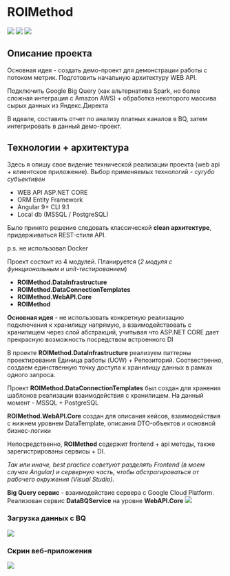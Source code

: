 # ROIMethod

![](https://img.shields.io/badge/version-1.1-red) 
![](https://img.shields.io/badge/alpha-1.0-yellow) 
![](https://img.shields.io/bower/v/editor.md.svg)

## Описание проекта
Основная идея - создать демо-проект для демонстрации работы с потоком метрик. Подготовить начальную архитектуру WEB API.

Подключить Google Big Query (как альтернатива Spark, но более сложная интеграция с Amazon AWS) + обработка некоторого массива сырых данных из Яндекс.Директа

В идеале, составить отчет по анализу платных каналов в BQ, затем интегрировать в данный демо-проект.

## Технологии + архитектура
Здесь я опишу свое видение технической реализации проекта (web api + клиентское приложение). Выбор применяемых технологий - *сугубо субъективен*

- WEB API ASP.NET CORE
- ORM Entity Framework
- Angular 9+ CLI 9.1
- Local db (MSSQL / PostgreSQL)

Было принято решение следовать классической **clean архитектуре**, придерживаться REST-стиля API.

p.s. не использовал Docker

Проект состоит из 4 модулей. Планируется (*2 модуля с функциональным и unit-тестированием*)
- **ROIMethod.DataInfrastructure**
- **ROIMethod.DataConnectionTemplates**
- **ROIMethod.WebAPI.Core**
- **ROIMethod**

**Основная идея** - не использовать конкретную реализацию подключения к хранилищу напрямую, а взаимодействовать с хранилищем через слой абстракций, учитывая что ASP.NET CORE дает прекрасную возможность посредством встроенного DI

В проекте **ROIMethod.DataInfrastructure** реализуем паттерны проектирования Единица работы (UOW) + Репозиторий. Соотвественно, создаем единственную точку доступа к хранилищу данных в рамках одного запроса.

Проект **ROIMethod.DataConnectionTemplates** был создан для хранения шаблонов реализации взаимодействия с хранилищем. На данный момент - MSSQL + PostgreSQL

**ROIMethod.WebAPI.Core** создан для описания кейсов, взаимодействия с нижнем уровнем DataTemplate, описания DTO-объектов и основной бизнес-логики

Непосредственно, **ROIMethod** содержит frontend + api методы, также зарегистрированы сервисы + DI. 

*Так или иначе, best practice советуют разделять Frontend (в моем случае Angular) и серверную часть, чтобы абстрагироваться от рабочего окружения (Visual Studio).*

**Big Query сервис** - взаимодействие сервера с Google Cloud Platform. Реализован сервис **DataBQService** на уровне **WebAPI.Core**
![](https://i.ibb.co/MBSbJyy/bigquerysc.png)

### Загрузка данных с BQ
![](https://i.ibb.co/k8cstC0/bq.png)

### Скрин веб-приложения

![](https://i.ibb.co/bBRHw09/mainscreen.png)


